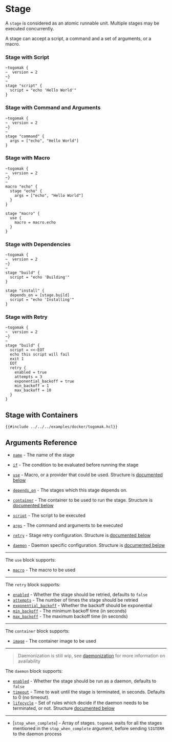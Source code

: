 # Stage

A `stage` is considered as an atomic runnable
unit. Multiple stages may be executed 
concurrently. 

A stage can accept a script, a command and a set 
of arguments, or a macro. 

### Stage with Script 
```hcl 
~togomak {
~  version = 2
~}
~
stage "script" {
  script = "echo 'Hello World'"
}
```

### Stage with Command and Arguments
```hcl
~togomak {
~  version = 2
~}
~
stage "command" {
  args = ["echo", "Hello World"]
}
```

### Stage with Macro
```hcl
~togomak {
~  version = 2
~}
~
macro "echo" {
  stage "echo" {
    args = ["echo", "Hello World"]
  }
}

stage "macro" {
  use {
    macro = macro.echo     
  }
}
```

### Stage with Dependencies
```hcl
~togomak {
~  version = 2
~}
~
stage "build" {
  script = "echo 'Building'"
}

stage "install" {
  depends_on = [stage.build]
  script = "echo 'Installing'"
}
```

### Stage with Retry
```hcl
~togomak {
~  version = 2
~}
~
stage "build" {
  script = <<-EOT
  echo this script will fail
  exit 1
  EOT
  retry {
    enabled = true
    attempts = 3
    exponential_backoff = true
    min_backoff = 1
    max_backoff = 10
  }
}
```

## Stage with Containers 
```hcl
{{#include ../../../examples/docker/togomak.hcl}}
```


## Arguments Reference
* [`name`](#name) - The name of the stage
* [`if`](#if) - The condition to be evaluated before running the stage
* [`use`](#use) - Macro, or a provider that could be used. Structure is [documented below](#use)
* [`depends_on`](#depends_on) - The stages which this stage depends on.
* [`container`](#container) - The container to be used to run the stage. Structure is [documented below](#container)

* [`script`](#script) - The script to be executed
* [`args`](#args) - The command and arguments to be executed
* [`retry`](#retry) - Stage retry configuration. Structure is [documented below](#retry)
* [`daemon`](#daemon) - Daemon specific configuration. Structure is [documented below](#daemon)
---
<a id="use"></a>
The `use` block supports:
* [`macro`](#macro) - The macro to be used
---
<a id="retry"></a>
The `retry` block supports:

* [`enabled`](#enabled) - Whether the stage should be retried, defaults to `false`
* [`attempts`](#attempts) - The number of times the stage should be retried
* [`exponential_backoff`](#exponential_backoff) - Whether the backoff should be exponential
* [`min_backoff`](#min_backoff) - The minimum backoff time (in seconds)
* [`max_backoff`](#max_backoff) - The maximum backoff time (in seconds)
---
<a id="container"></a>
The `container` block supports:
* [`image`](#image) - The container image to be used
---
<a id="daemon"></a>
> Daemonization is still wip, see [daemonization](../features/daemonizing.md) for more information on availability 

The `daemon` block supports:
* [`enabled`](#enabled) - Whether the stage should be run as a daemon, defaults to `false`
* [`timeout`](#timeout) - Time to wait until the stage is terminated, in seconds. Defaults to 0 (no timeout).
* [`lifecycle`](#lifecycle) - Set of rules which decide if the daemon needs to be terminated, or not. Structure [documented below](#lifecycle)
---
<a id="lifecycle"></a>

* [`stop_when_complete`] - Array of stages. `togomak` waits for all the stages mentioned in the `stop_when_complete` argument, before sending `SIGTERM` to the daemon process
